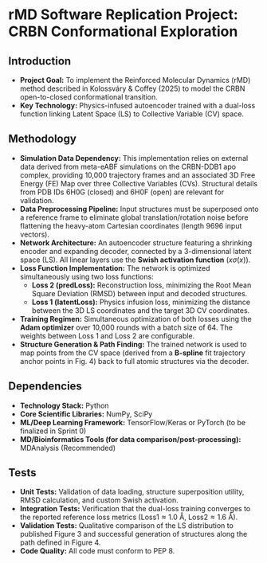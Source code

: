 # rMD Software Replication Project: CRBN Conformational Exploration

## Introduction
*   **Project Goal:** To implement the Reinforced Molecular Dynamics (rMD) method described in Kolossváry & Coffey (2025) to model the CRBN open-to-closed conformational transition.
*   **Key Technology:** Physics-infused autoencoder trained with a dual-loss function linking Latent Space (LS) to Collective Variable (CV) space.

## Methodology
*   **Simulation Data Dependency:** This implementation relies on external data derived from meta-eABF simulations on the CRBN-DDB1 apo complex, providing 10,000 trajectory frames and an associated 3D Free Energy (FE) Map over three Collective Variables (CVs). Structural details from PDB IDs 6H0G (closed) and 6H0F (open) are relevant for validation.
*   **Data Preprocessing Pipeline:** Input structures must be superposed onto a reference frame to eliminate global translation/rotation noise before flattening the heavy-atom Cartesian coordinates (length 9696 input vectors).
*   **Network Architecture:** An autoencoder structure featuring a shrinking encoder and expanding decoder, connected by a 3-dimensional latent space (LS). All linear layers use the **Swish activation function** ($x\sigma(x)$).
*   **Loss Function Implementation:** The network is optimized simultaneously using two loss functions:
    *   **Loss 2 ($\text{predLoss}$):** Reconstruction loss, minimizing the Root Mean Square Deviation (RMSD) between input and decoded structures.
    *   **Loss 1 ($\text{latentLoss}$):** Physics infusion loss, minimizing the distance between the 3D LS coordinates and the target 3D CV coordinates.
*   **Training Regimen:** Simultaneous optimization of both losses using the **Adam optimizer** over 10,000 rounds with a batch size of 64. The weights between Loss 1 and Loss 2 are configurable.
*   **Structure Generation & Path Finding:** The trained network is used to map points from the CV space (derived from a **B-spline** fit trajectory anchor points in Fig. 4) back to full atomic structures via the decoder.

## Dependencies
*   **Technology Stack:** Python
*   **Core Scientific Libraries:** NumPy, SciPy
*   **ML/Deep Learning Framework:** TensorFlow/Keras or PyTorch (to be finalized in Sprint 0)
*   **MD/Bioinformatics Tools (for data comparison/post-processing):** MDAnalysis (Recommended)

## Tests
*   **Unit Tests:** Validation of data loading, structure superposition utility, RMSD calculation, and custom Swish activation.
*   **Integration Tests:** Verification that the dual-loss training converges to the reported reference loss metrics ($\text{Loss1} \approx 1.0 \text{ \AA}$, $\text{Loss2} \approx 1.6 \text{ \AA}$).
*   **Validation Tests:** Qualitative comparison of the LS distribution to published Figure 3 and successful generation of structures along the path defined in Figure 4.
*   **Code Quality:** All code must conform to PEP 8.
